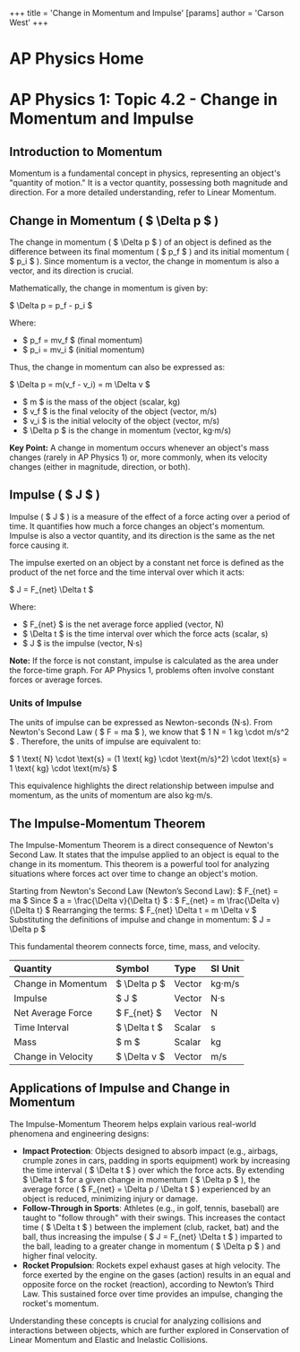 +++
 title = 'Change in Momentum and Impulse'
[params]
	author = 'Carson West'
+++
# AP Physics Home
# AP Physics 1: Topic 4.2 - Change in Momentum and Impulse

## Introduction to Momentum

Momentum is a fundamental concept in physics, representing an object's "quantity of motion." It is a vector quantity, possessing both magnitude and direction. For a more detailed understanding, refer to Linear Momentum.

## Change in Momentum ( $ \Delta p $ )

The change in momentum ( $ \Delta p $ ) of an object is defined as the difference between its final momentum ( $ p_f $ ) and its initial momentum ( $ p_i $ ). Since momentum is a vector, the change in momentum is also a vector, and its direction is crucial.

Mathematically, the change in momentum is given by:

 $ 
\Delta p = p_f - p_i
 $ 

Where:
*    $ p_f = mv_f $  (final momentum)
*    $ p_i = mv_i $  (initial momentum)

Thus, the change in momentum can also be expressed as:

 $ 
\Delta p = m(v_f - v_i) = m \Delta v
 $ 

*    $ m $  is the mass of the object (scalar, kg)
*    $ v_f $  is the final velocity of the object (vector, m/s)
*    $ v_i $  is the initial velocity of the object (vector, m/s)
*    $ \Delta p $  is the change in momentum (vector, kg·m/s)

**Key Point:** A change in momentum occurs whenever an object's mass changes (rarely in AP Physics 1) or, more commonly, when its velocity changes (either in magnitude, direction, or both).

## Impulse ( $ J $ )

Impulse ( $ J $ ) is a measure of the effect of a force acting over a period of time. It quantifies how much a force changes an object's momentum. Impulse is also a vector quantity, and its direction is the same as the net force causing it.

The impulse exerted on an object by a constant net force is defined as the product of the net force and the time interval over which it acts:

 $ 
J = F_{net} \Delta t
 $ 

Where:
*    $ F_{net} $  is the net average force applied (vector, N)
*    $ \Delta t $  is the time interval over which the force acts (scalar, s)
*    $ J $  is the impulse (vector, N·s)

**Note:** If the force is not constant, impulse is calculated as the area under the force-time graph. For AP Physics 1, problems often involve constant forces or average forces.

### Units of Impulse

The units of impulse can be expressed as Newton-seconds (N·s). From Newton's Second Law ( $ F = ma $ ), we know that  $ 1 N = 1 kg \cdot m/s^2 $ . Therefore, the units of impulse are equivalent to:

 $ 
1 \text{ N} \cdot \text{s} = (1 \text{ kg} \cdot \text{m/s}^2) \cdot \text{s} = 1 \text{ kg} \cdot \text{m/s}
 $ 

This equivalence highlights the direct relationship between impulse and momentum, as the units of momentum are also kg·m/s.

## The Impulse-Momentum Theorem

The Impulse-Momentum Theorem is a direct consequence of Newton's Second Law. It states that the impulse applied to an object is equal to the change in its momentum. This theorem is a powerful tool for analyzing situations where forces act over time to change an object's motion.

Starting from Newton's Second Law (Newton’s Second Law):
 $ 
F_{net} = ma
 $ 
Since  $ a = \frac{\Delta v}{\Delta t} $ :
 $ 
F_{net} = m \frac{\Delta v}{\Delta t}
 $ 
Rearranging the terms:
 $ 
F_{net} \Delta t = m \Delta v
 $ 
Substituting the definitions of impulse and change in momentum:
 $ 
J = \Delta p
 $ 

This fundamental theorem connects force, time, mass, and velocity.

| Quantity                 | Symbol       | Type     | SI Unit   |
| :----------------------- | :----------- | :------- | :-------- |
| Change in Momentum       |  $ \Delta p $    | Vector   | kg·m/s    |
| Impulse                  |  $ J $           | Vector   | N·s       |
| Net Average Force        |  $ F_{net} $     | Vector   | N         |
| Time Interval            |  $ \Delta t $    | Scalar   | s         |
| Mass                     |  $ m $           | Scalar   | kg        |
| Change in Velocity       |  $ \Delta v $    | Vector   | m/s       |

## Applications of Impulse and Change in Momentum

The Impulse-Momentum Theorem helps explain various real-world phenomena and engineering designs:

*   **Impact Protection**: Objects designed to absorb impact (e.g., airbags, crumple zones in cars, padding in sports equipment) work by increasing the time interval ( $ \Delta t $ ) over which the force acts. By extending  $ \Delta t $  for a given change in momentum ( $ \Delta p $ ), the average force ( $ F_{net} = \Delta p / \Delta t $ ) experienced by an object is reduced, minimizing injury or damage.
*   **Follow-Through in Sports**: Athletes (e.g., in golf, tennis, baseball) are taught to "follow through" with their swings. This increases the contact time ( $ \Delta t $ ) between the implement (club, racket, bat) and the ball, thus increasing the impulse ( $ J = F_{net} \Delta t $ ) imparted to the ball, leading to a greater change in momentum ( $ \Delta p $ ) and higher final velocity.
*   **Rocket Propulsion**: Rockets expel exhaust gases at high velocity. The force exerted by the engine on the gases (action) results in an equal and opposite force on the rocket (reaction), according to Newton’s Third Law. This sustained force over time provides an impulse, changing the rocket's momentum.

Understanding these concepts is crucial for analyzing collisions and interactions between objects, which are further explored in Conservation of Linear Momentum and Elastic and Inelastic Collisions.